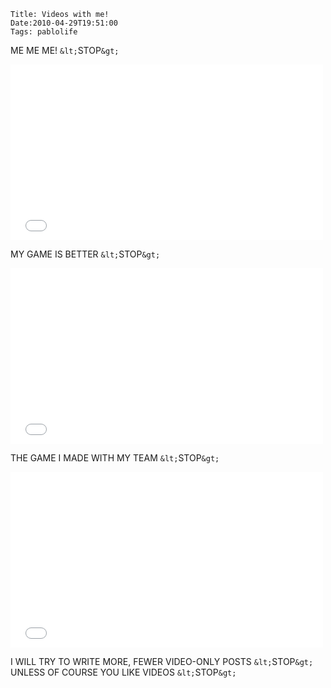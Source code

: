     Title: Videos with me!
    Date:2010-04-29T19:51:00
    Tags: pablolife

ME ME ME! `&lt;`STOP`&gt;`

<iframe src="//player.vimeo.com/video/11344057;byline=0&amp;portrait=0&amp;badge=0" width="500" height="281" frameborder="0" webkitallowfullscreen mozallowfullscreen allowfullscreen></iframe>

MY GAME IS BETTER `&lt;`STOP`&gt;`

<iframe src="//player.vimeo.com/video/11344878;byline=0&amp;portrait=0&amp;badge=0" width="500" height="281" frameborder="0" webkitallowfullscreen mozallowfullscreen allowfullscreen></iframe>

THE GAME I MADE WITH MY TEAM `&lt;`STOP`&gt;`

<iframe src="//player.vimeo.com/video/11344568;byline=0&amp;portrait=0&amp;badge=0" width="500" height="281" frameborder="0" webkitallowfullscreen mozallowfullscreen allowfullscreen></iframe>

I WILL TRY TO WRITE MORE, FEWER VIDEO-ONLY POSTS `&lt;`STOP`&gt;` UNLESS OF COURSE YOU
LIKE VIDEOS `&lt;`STOP`&gt;`

